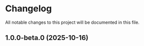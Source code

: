 # Changelog

All notable changes to this project will be documented in this file.



## 1.0.0-beta.0 (2025-10-16)
